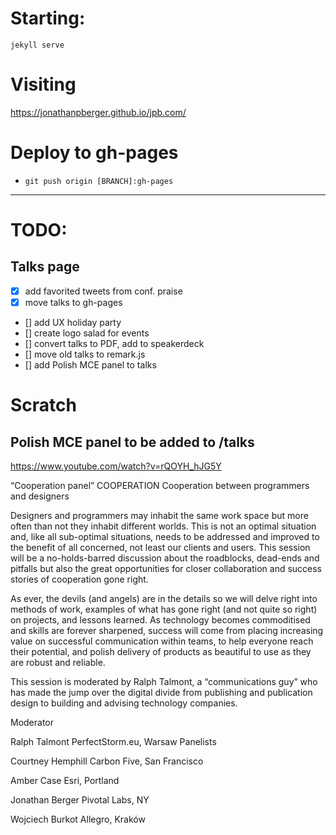 # Starting:

`jekyll serve`

# Visiting

https://jonathanpberger.github.io/jpb.com/


# Deploy to gh-pages
- `git push origin [BRANCH]:gh-pages`


---

# TODO:


## Talks page
- [x] add favorited tweets from conf. praise
- [x] move talks to gh-pages
- [] add UX holiday party
- [] create logo salad for events
- [] convert talks to PDF, add to speakerdeck
- [] move old talks to remark.js
- [] add Polish MCE panel to talks

# Scratch

## Polish MCE panel to be added to /talks

https://www.youtube.com/watch?v=rQOYH_hJG5Y

“Cooperation panel”
COOPERATION
Cooperation between programmers and designers

Designers and programmers may inhabit the same work space but more often than not they inhabit different worlds. This is not an optimal situation and, like all sub-optimal situations, needs to be addressed and improved to the benefit of all concerned, not least our clients and users. This session will be a no-holds-barred discussion about the roadblocks, dead-ends and pitfalls but also the great opportunities for closer collaboration and success stories of cooperation gone right.

As ever, the devils (and angels) are in the details so we will delve right into methods of work, examples of what has gone right (and not quite so right) on projects, and lessons learned. As technology becomes commoditised and skills are forever sharpened, success will come from placing increasing value on successful communication within teams, to help everyone reach their potential, and polish delivery of products as beautiful to use as they are robust and reliable.

This session is moderated by Ralph Talmont, a “communications guy” who has made the jump over the digital divide from publishing and publication design to building and advising technology companies.

Moderator

Ralph Talmont
PerfectStorm.eu, Warsaw
Panelists

Courtney Hemphill
Carbon Five, San Francisco

Amber Case
Esri, Portland

Jonathan Berger
Pivotal Labs, NY

Wojciech Burkot
Allegro, Kraków

